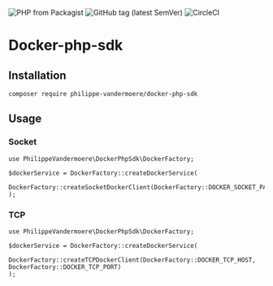 ![PHP from Packagist](https://img.shields.io/packagist/php-v/philippe-vandermoere/docker-php-sdk.svg)
![GitHub tag (latest SemVer)](https://img.shields.io/github/tag/philippe-vandermoere/docker-php-sdk.svg)
![CircleCI](https://img.shields.io/circleci/build/github/philippe-vandermoere/docker-php-sdk.svg)

# Docker-php-sdk

## Installation

```
composer require philippe-vandermoere/docker-php-sdk
```

## Usage

### Socket
```
use PhilippeVandermoere\DockerPhpSdk\DockerFactory;

$dockerService = DockerFactory::createDockerService(
    DockerFactory::createSocketDockerClient(DockerFactory::DOCKER_SOCKET_PATH)
);
```

### TCP
```
use PhilippeVandermoere\DockerPhpSdk\DockerFactory;

$dockerService = DockerFactory::createDockerService(
    DockerFactory::createTCPDockerClient(DockerFactory::DOCKER_TCP_HOST, DockerFactory::DOCKER_TCP_PORT)
);
```
